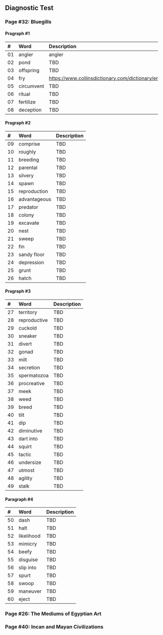 ## Diagnostic Test

### Page #32: Bluegills
#### Pragraph #1
|#|Word|Description|
|:---|:---|:---|
|01|angler|angler|
|02|pond|TBD|
|03|offspring|TBD|
|04|fry|https://www.collinsdictionary.com/dictionary/english/fry|
|05|circumvent|TBD|
|06|ritual|TBD|
|07|fertilize|TBD|
|08|deception|TBD|
#### Pragraph #2
|#|Word|Description|
|:---|:---|:---|
|09|comprise|TBD|
|10|roughly|TBD|
|11|breeding|TBD|
|12|parental|TBD|
|13|silvery|TBD|
|14|spawn|TBD|
|15|reproduction|TBD|
|16|advantageous|TBD|
|17|predator|TBD|
|18|colony|TBD|
|19|excavate|TBD|
|20|nest|TBD|
|21|sweep|TBD|
|22|fin|TBD|
|23|sandy floor|TBD|
|24|depression|TBD|
|25|grunt|TBD|
|26|hatch|TBD|
#### Pragraph #3
|#|Word|Description|
|:---|:---|:---|
|27|territory|TBD|
|28|reproductive|TBD|
|29|cuckold|TBD|
|30|sneaker|TBD|
|31|divert|TBD|
|32|gonad|TBD|
|33|milt|TBD|
|34|secretion|TBD|
|35|spermatozoa|TBD|
|36|procreative|TBD|
|37|meek|TBD|
|38|weed|TBD|
|39|breed|TBD|
|40|tilt|TBD|
|41|dip|TBD|
|42|diminutive|TBD|
|43|dart into|TBD|
|44|squirt|TBD|
|45|tactic|TBD|
|46|undersize|TBD|
|47|utmost|TBD|
|48|agility|TBD|
|49|stalk|TBD|
#### Paragraph #4
|#|Word|Description|
|:---|:---|:---|
|50|dash|TBD|
|51|halt|TBD|
|52|likelihood|TBD|
|53|mimicry|TBD|
|54|beefy|TBD|
|55|disguise|TBD|
|56|slip into|TBD|
|57|spurt|TBD|
|58|swoop|TBD|
|59|maneuver|TBD|
|60|eject|TBD|

### Page #26: The Mediums of Egyptian Art

### Page #40: Incan and Mayan Civilizations
